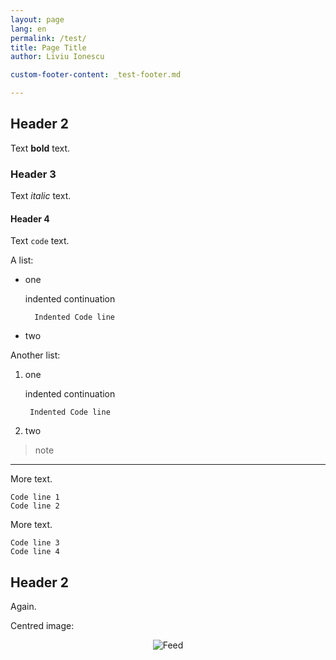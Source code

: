 ```yaml
---
layout: page
lang: en
permalink: /test/
title: Page Title
author: Liviu Ionescu

custom-footer-content: _test-footer.md

---
```


## Header 2

Text **bold** text.

### Header 3

Text _italic_ text.

#### Header 4

Text `code` text.

A list:

* one

    indented continuation

        Indented Code line
* two

Another list:

1. one

    indented continuation

        Indented Code line

1. two

> note

***

More text.

```
Code line 1
Code line 2
```
More text.

    Code line 3
    Code line 4

## Header 2

Again.

Centred image:

<div style="text-align:center">
<img alt="Feed" src="{{ site.baseurl }}/assets/images/feed-20.png" />
</div>
